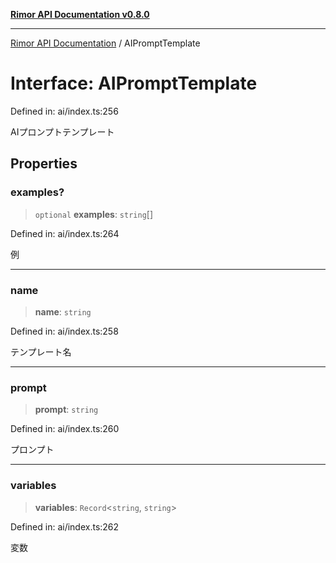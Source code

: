 [**Rimor API Documentation v0.8.0**](../README.md)

***

[Rimor API Documentation](../globals.md) / AIPromptTemplate

# Interface: AIPromptTemplate

Defined in: ai/index.ts:256

AIプロンプトテンプレート

## Properties

### examples?

> `optional` **examples**: `string`[]

Defined in: ai/index.ts:264

例

***

### name

> **name**: `string`

Defined in: ai/index.ts:258

テンプレート名

***

### prompt

> **prompt**: `string`

Defined in: ai/index.ts:260

プロンプト

***

### variables

> **variables**: `Record`\<`string`, `string`\>

Defined in: ai/index.ts:262

変数
